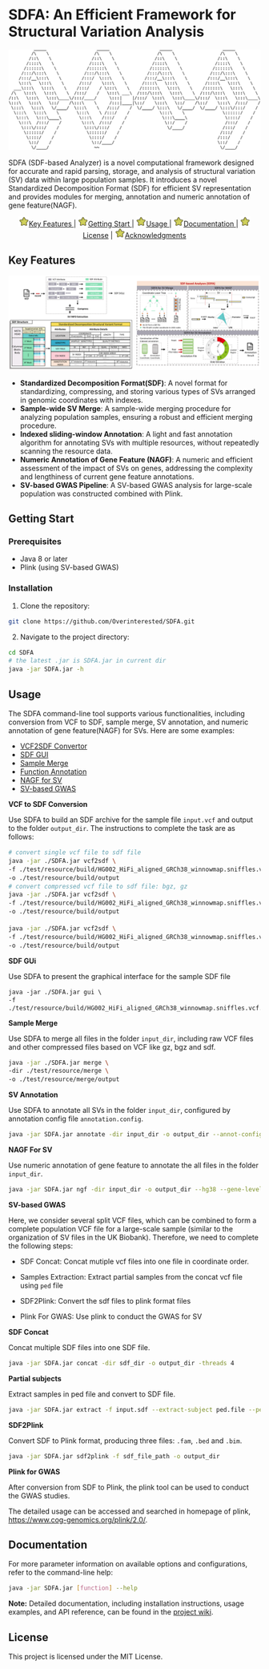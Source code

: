 # SDFA: An Efficient Framework for Structural Variation Analysis



<div align="center"> 
    <img src="assets/logo.png" alt="SDFA Logo" width="800" height="200"> 
</div>

SDFA (SDF-based Analyzer) is a novel computational framework designed for accurate and rapid parsing, storage, and analysis of structural variation (SV) data within large population samples. It introduces a novel Standardized Decomposition Format (SDF) for efficient SV representation and provides modules for merging, annotation and numeric annotation of gene feature(NAGF).

<p align="center">
    <a href="#key-features">
        <img src="./assets/xingxing.png" width=20 alt="*">Key Features
    </a>
    |
    <a href="#getting-start">
        <img src="./assets/xingxing.png" width=20 alt="*">Getting Start
    </a>
    |
    <a href="#usage">
        <img src="./assets/xingxing.png" width=20 alt="*">Usage
    </a>
    |
    <a href="#documentation">
        <img src="./assets/xingxing.png" width=20 alt="*">Documentation
    </a>
    |
    <a href="#license">
        <img src="./assets/xingxing.png" width=20 alt="*">License</a>
    |
    <a href="#acknowledgments">
        <img src="./assets/xingxing.png" width=20 alt="*">Acknowledgments
    </a>
</p>

## Key Features

<img src="./assets/github_overview.png" alt="SDFA Framework">

- **Standardized Decomposition Format(SDF)**: A novel format for standardizing, compressing, and storing various types of SVs arranged in genomic coordinates with indexes.
- **Sample-wide SV Merge**: A sample-wide merging procedure for analyzing population samples, ensuring a robust and efficient merging procedure.
- **Indexed sliding-window Annotation**: A light and fast annotation algorithm for annotating SVs with multiple resources, without repeatedly scanning the resource data.
- **Numeric Annotation of Gene Feature (NAGF)**: A numeric and efficient assessment of the impact of SVs on genes, addressing the complexity and lengthiness of current gene feature annotations.
- **SV-based GWAS Pipeline**: A SV-based GWAS analysis for large-scale population was constructed combined with Plink.

## Getting Start

### Prerequisites

- Java 8 or later
- Plink (using SV-based GWAS)

### Installation

1. Clone the repository:

```bash
git clone https://github.com/Overinterested/SDFA.git
```

2. Navigate to the project directory:

```bash
cd SDFA
# the latest .jar is SDFA.jar in current dir
java -jar SDFA.jar -h  
```

## Usage

The SDFA command-line tool supports various functionalities, including conversion from VCF to SDF, sample merge, SV annotation, and numeric annotation of gene feature(NAGF) for SVs. Here are some examples:

- <a href="#vcf2sdf">VCF2SDF Convertor</a>
- <a href="#gui">SDF GUI</a>
- <a href="#merge">Sample Merge</a>
- <a href="#annotation">Function Annotation</a>
- <a href="#nagf">NAGF for SV</a>
- <a href="#sv_gwas">SV-based GWAS</a>

<a name="vcf2sdf"></a>
**VCF to SDF Conversion**

Use SDFA to build an SDF archive for the sample file `input.vcf` and output to the folder `output_dir`. The instructions to complete the task are as follows:

```bash
# convert single vcf file to sdf file
java -jar ./SDFA.jar vcf2sdf \
-f ./test/resource/build/HG002_HiFi_aligned_GRCh38_winnowmap.sniffles.vcf \
-o ./test/resource/build/output
# convert compressed vcf file to sdf file: bgz, gz
java -jar ./SDFA.jar vcf2sdf \
-f ./test/resource/build/HG002_HiFi_aligned_GRCh38_winnowmap.sniffles.vcf.bgz \
-o ./test/resource/build/output

java -jar ./SDFA.jar vcf2sdf \
-f ./test/resource/build/HG002_HiFi_aligned_GRCh38_winnowmap.sniffles.vcf.gz \
-o ./test/resource/build/output

```

<a name="gui"></a>**SDF GUi**

Use SDFA to present the graphical interface for the sample SDF file

```shell
java -jar ./SDFA.jar gui \
-f ./test/resource/build/HG002_HiFi_aligned_GRCh38_winnowmap.sniffles.vcf.sdf
```

<a name="merge"></a>**Sample Merge**

Use SDFA to merge all files in the folder `input_dir`, including raw VCF files and other compressed files based on VCF like gz, bgz and sdf.

```bash
java -jar ./SDFA.jar merge \
-dir ./test/resource/merge \
-o ./test/resource/merge/output
```

<a name="annotation"></a>**SV Annotation**

Use SDFA to annotate all SVs in the folder `input_dir`, configured by annotation config file `annotation.config`.

```bash
java -jar SDFA.jar annotate -dir input_dir -o output_dir --annot-config annotation.config
```

<a name="ngf"></a>**NAGF For SV**

Use numeric annotation of gene feature to annotate the all files in the folder `input_dir`.

```bash
java -jar SDFA.jar ngf -dir input_dir -o output_dir --hg38 --gene-level
```
<a name="sv_gwas"></a>**SV-based GWAS**

Here, we consider several split VCF files, which can be combined to form a complete population VCF file for a large-scale sample (similar to the organization of SV files in the UK Biobank). Therefore, we need to complete the following steps:

- <a name="#concat">SDF Concat</a>: Concat mutiple vcf files into one file in coordinate order.
- <a name="#extract">Samples Extraction</a>: Extract partial samples from the concat vcf file using `ped` file
- <a name="#sdf2plink">SDF2Plink</a>: Convert the sdf files to plink format files

- <a name="#plink">Plink For GWAS</a>: Use plink to conduct the GWAS for SV

<a name="concat"></a>**SDF Concat**

Concat multiple SDF files into one SDF file.

```bash
java -jar SDFA.jar concat -dir sdf_dir -o output_dir -threads 4
```

<a name="extract"></a>**Partial subjects**

Extract samples in ped file and convert to SDF file.

```bash
java -jar SDFA.jar extract -f input.sdf --extract-subject ped.file --ped-file -o output_dir
```

<a name="sdf2plink"></a>**SDF2Plink**

Convert SDF to Plink format, producing three files: `.fam`, `.bed` and `.bim`.

```bash
java -jar SDFA.jar sdf2plink -f sdf_file_path -o output_dir
```
<a name="plink"></a>**Plink for GWAS**

After conversion from SDF to Plink, the plink tool can be used to conduct the GWAS studies.

The detailed usage can be accessed and searched in homepage of plink, https://www.cog-genomics.org/plink/2.0/.

## Documentation

For more parameter information on available options and configurations, refer to the command-line help:

```bash
java -jar SDFA.jar [function] --help
```

**Note:** Detailed documentation, including installation instructions, usage examples, and API reference, can be found in the [project wiki](https://github.com/Overinterested/SDFA/wiki).

## License

This project is licensed under the MIT License.

